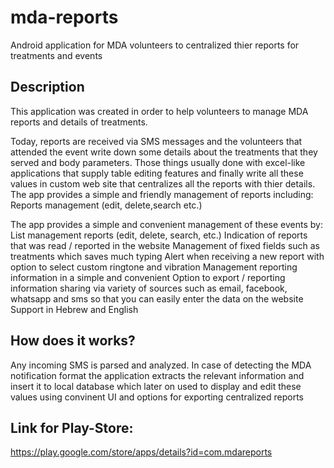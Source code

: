 # mda-reports
Android application for MDA volunteers to centralized thier reports for treatments and events

## Description
This application was created in order to help volunteers to manage MDA reports and details of treatments.

Today, reports are received via SMS messages and the volunteers that attended the event write down some
details about the treatments that they served and body parameters. Those things usually done with excel-like applications that
supply table editing features and finally write all these values in custom web site that centralizes all the reports with thier details.
The app provides a simple and friendly management of reports including:
Reports management (edit, delete,search etc.)

The app provides a simple and convenient management of these events by:
List management reports (edit, delete, search, etc.)
Indication of reports that was read / reported in the website
Management of fixed fields such as treatments which saves much typing
Alert when receiving a new report with option to select custom ringtone and vibration
Management reporting information in a simple and convenient
Option to export / reporting information sharing via variety of sources such as
email, facebook, whatsapp and sms so that you can easily enter the data on the website
Support in Hebrew and English

## How does it works?
Any incoming SMS is parsed and analyzed. In case of detecting the MDA notification format the application
extracts the relevant information and insert it to local database which later on used to display and edit these
values using convinent UI and options for exporting centralized reports

## Link for Play-Store:
https://play.google.com/store/apps/details?id=com.mdareports
